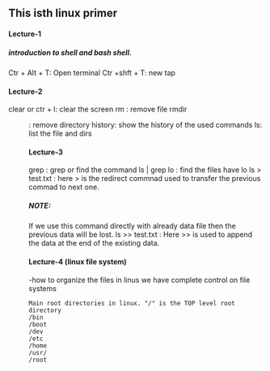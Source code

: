 ## This isth linux primer

#### Lecture-1
##### introduction to shell and bash shell.
Ctr + Alt + T: Open terminal
Ctr +shft + T: new tap


#### Lecture-2

clear or ctr + l: clear the screen
rm <filename>: remove file
rmdir <dir name>: remove directory
history: show the history of the used commands
ls: list the file and dirs

  
#### Lecture-3
grep : grep or find the command
ls | grep lo : find the files have lo
ls > test.txt : here > is the redirect commnad used to transfer the previous commad to next one.
##### NOTE: 
If we use this command directly with already data file then the previous data will be lost.
ls >> test.txt : Here >> is used to append the data at the end of the existing data.
  
#### Lecture-4 (linux file system)
 -how to organize the files
  in  linus we have complete control on file systems
  
  ```
  Main root directories in linux. "/" is the TOP level root directory
  /bin
  /boot
  /dev
  /etc
  /home
  /usr/
  /root
  
  ```
  
  
